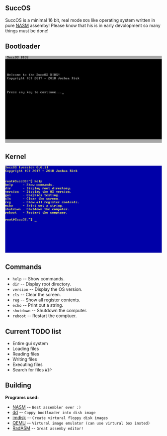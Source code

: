 
## SuccOS
SuccOS is a minimal 16 bit, real mode `DOS` like operating system written in pure [NASM](http://www.nasm.us/index.php) assemby!
Please know that his is in early devolopment so many things must be done!


## Bootloader
  <img src="prog/bios.png?raw=true " width="600"/>

## Kernel
  <img src="prog/kernel.png?raw=true " width="600"/>
  
## Commands

- `help` -- Show commands.
- `dir`  -- Display root directory.
- `version` -- Display the OS version.
- `cls` -- Clear the screen.
- `reg` -- Show all register contents.
- `echo` -- Print out a string.
- `shutdown`  -- Shutdown the computer.
- `reboot`    -- Restart the comptuer.

## Current TODO list

- Entire gui system
- Loading files 
- Reading files
- Writing files
- Executing files
- Search for files `WIP`

## Building

**Programs used:**
- [NASM](http://www.nasm.us/index.php) -- `Best assembler ever :)`
- [dd](http://uranus.chrysocome.net/linux/rawwrite/dd-old.htm) -- `Coppy bootloader into disk image`
- [imdisk](http://www.ltr-data.se/opencode.html/) -- `Create virtural floppy disk images`
- [QEMU](http://www.qemu.org/) -- `Virtural image emulator (can use virtural box insted)`
- [RadASM](http://www.softpedia.com/get/Programming/File-Editors/RadASM.shtml) -- `Great assemby editor!`

